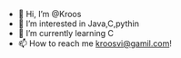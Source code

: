 - 👋 Hi, I’m @Kroos
- 👀 I’m interested in Java,C,pythin
- 🌱 I’m currently learning C
- 📫 How to reach me kroosvi@gamil.com!

<!---
kroosvi/kroosvi is a ✨ special ✨ repository because its `README.md` (this file) appears on your GitHub profile.
You can click the Preview link to take a look at your changes.
--->
